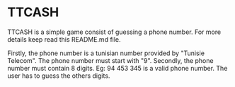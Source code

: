 # TTCASH
TTCASH is a simple game consist of guessing a phone number.
For more details keep read this README.md file.

Firstly, the phone number is a tunisian number provided by "Tunisie Telecom".
The phone number must start with "9".
Secondly, the phone number must contain 8 digits.
Eg: 94 453 345 is a valid phone number.
The user has to guess the others digits.
